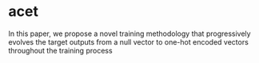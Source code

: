 # acet
In this paper, we propose a novel training methodology that progressively evolves the target outputs from a null vector to one-hot encoded vectors throughout the training process
